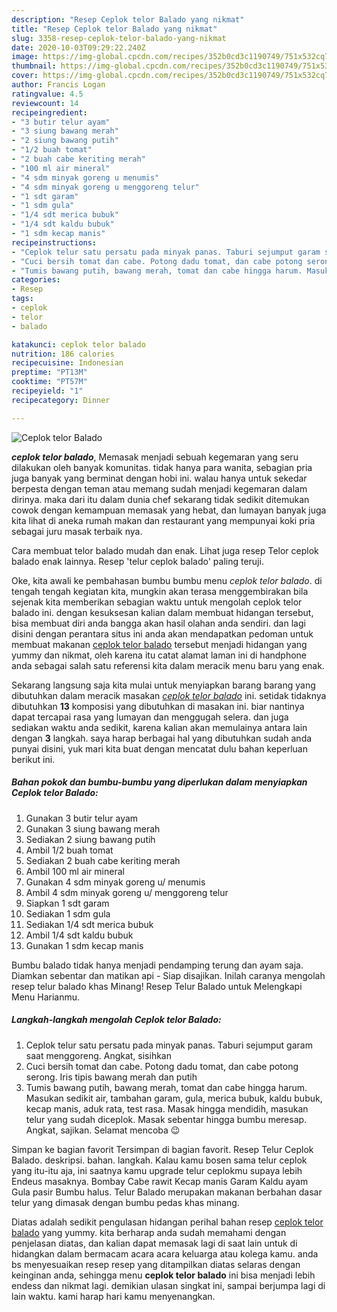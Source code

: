 ```yaml
---
description: "Resep Ceplok telor Balado yang nikmat"
title: "Resep Ceplok telor Balado yang nikmat"
slug: 3358-resep-ceplok-telor-balado-yang-nikmat
date: 2020-10-03T09:29:22.240Z
image: https://img-global.cpcdn.com/recipes/352b0cd3c1190749/751x532cq70/ceplok-telor-balado-foto-resep-utama.jpg
thumbnail: https://img-global.cpcdn.com/recipes/352b0cd3c1190749/751x532cq70/ceplok-telor-balado-foto-resep-utama.jpg
cover: https://img-global.cpcdn.com/recipes/352b0cd3c1190749/751x532cq70/ceplok-telor-balado-foto-resep-utama.jpg
author: Francis Logan
ratingvalue: 4.5
reviewcount: 14
recipeingredient:
- "3 butir telur ayam"
- "3 siung bawang merah"
- "2 siung bawang putih"
- "1/2 buah tomat"
- "2 buah cabe keriting merah"
- "100 ml air mineral"
- "4 sdm minyak goreng u menumis"
- "4 sdm minyak goreng u menggoreng telur"
- "1 sdt garam"
- "1 sdm gula"
- "1/4 sdt merica bubuk"
- "1/4 sdt kaldu bubuk"
- "1 sdm kecap manis"
recipeinstructions:
- "Ceplok telur satu persatu pada minyak panas. Taburi sejumput garam saat menggoreng. Angkat, sisihkan"
- "Cuci bersih tomat dan cabe. Potong dadu tomat, dan cabe potong serong. Iris tipis bawang merah dan putih"
- "Tumis bawang putih, bawang merah, tomat dan cabe hingga harum. Masukan sedikit air, tambahan garam, gula, merica bubuk, kaldu bubuk, kecap manis, aduk rata, test rasa. Masak hingga mendidih, masukan telur yang sudah diceplok. Masak sebentar hingga bumbu meresap. Angkat, sajikan. Selamat mencoba 😉"
categories:
- Resep
tags:
- ceplok
- telor
- balado

katakunci: ceplok telor balado 
nutrition: 186 calories
recipecuisine: Indonesian
preptime: "PT13M"
cooktime: "PT57M"
recipeyield: "1"
recipecategory: Dinner

---
```



![Ceplok telor Balado](https://img-global.cpcdn.com/recipes/352b0cd3c1190749/751x532cq70/ceplok-telor-balado-foto-resep-utama.jpg)

<b><i>ceplok telor balado</i></b>, Memasak menjadi sebuah kegemaran yang seru dilakukan oleh banyak komunitas. tidak hanya para wanita, sebagian pria juga banyak yang berminat dengan hobi ini. walau hanya untuk sekedar berpesta dengan teman atau memang sudah menjadi kegemaran dalam dirinya. maka dari itu dalam dunia chef sekarang tidak sedikit ditemukan cowok dengan kemampuan memasak yang hebat, dan lumayan banyak juga kita lihat di aneka rumah makan dan restaurant yang mempunyai koki pria sebagai juru masak terbaik nya.

Cara membuat telor balado mudah dan enak. Lihat juga resep Telor ceplok balado enak lainnya. Resep &#39;telur ceplok balado&#39; paling teruji.

Oke, kita awali ke pembahasan bumbu bumbu menu <i>ceplok telor balado</i>. di tengah tengah kegiatan kita, mungkin akan terasa menggembirakan bila sejenak kita memberikan sebagian waktu untuk mengolah ceplok telor balado ini. dengan kesuksesan kalian dalam membuat hidangan tersebut, bisa membuat diri anda bangga akan hasil olahan anda sendiri. dan lagi disini dengan perantara situs ini anda akan mendapatkan pedoman untuk membuat makanan <u>ceplok telor balado</u> tersebut menjadi hidangan yang yummy dan nikmat, oleh karena itu catat alamat laman ini di handphone anda sebagai salah satu referensi kita dalam meracik menu baru yang enak.


Sekarang langsung saja kita mulai untuk menyiapkan barang barang yang dibutuhkan dalam meracik masakan <u><i>ceplok telor balado</i></u> ini. setidak tidaknya dibutuhkan <b>13</b> komposisi yang dibutuhkan di masakan ini. biar nantinya dapat tercapai rasa yang lumayan dan menggugah selera. dan juga sediakan waktu anda sedikit, karena kalian akan memulainya antara lain dengan <b>3</b> langkah. saya harap berbagai hal yang dibutuhkan sudah anda punyai disini, yuk mari kita buat dengan mencatat dulu bahan keperluan berikut ini.

<!--inarticleads1-->

##### Bahan pokok dan bumbu-bumbu yang diperlukan dalam menyiapkan Ceplok telor Balado:

1. Gunakan 3 butir telur ayam
1. Gunakan 3 siung bawang merah
1. Sediakan 2 siung bawang putih
1. Ambil 1/2 buah tomat
1. Sediakan 2 buah cabe keriting merah
1. Ambil 100 ml air mineral
1. Gunakan 4 sdm minyak goreng u/ menumis
1. Ambil 4 sdm minyak goreng u/ menggoreng telur
1. Siapkan 1 sdt garam
1. Sediakan 1 sdm gula
1. Sediakan 1/4 sdt merica bubuk
1. Ambil 1/4 sdt kaldu bubuk
1. Gunakan 1 sdm kecap manis


Bumbu balado tidak hanya menjadi pendamping terung dan ayam saja. Diamkan sebentar dan matikan api - Siap disajikan. Inilah caranya mengolah resep telur balado khas Minang! Resep Telur Balado untuk Melengkapi Menu Harianmu. 

<!--inarticleads2-->

##### Langkah-langkah mengolah Ceplok telor Balado:

1. Ceplok telur satu persatu pada minyak panas. Taburi sejumput garam saat menggoreng. Angkat, sisihkan
1. Cuci bersih tomat dan cabe. Potong dadu tomat, dan cabe potong serong. Iris tipis bawang merah dan putih
1. Tumis bawang putih, bawang merah, tomat dan cabe hingga harum. Masukan sedikit air, tambahan garam, gula, merica bubuk, kaldu bubuk, kecap manis, aduk rata, test rasa. Masak hingga mendidih, masukan telur yang sudah diceplok. Masak sebentar hingga bumbu meresap. Angkat, sajikan. Selamat mencoba 😉


Simpan ke bagian favorit Tersimpan di bagian favorit. Resep Telur Ceplok Balado. deskripsi. bahan. langkah. Kalau kamu bosen sama telur ceplok yang itu-itu aja, ini saatnya kamu upgrade telur ceplokmu supaya lebih Endeus masaknya. Bombay Cabe rawit Kecap manis Garam Kaldu ayam Gula pasir Bumbu halus. Telur Balado merupakan makanan berbahan dasar telur yang dimasak dengan bumbu pedas khas minang. 

Diatas adalah sedikit pengulasan hidangan perihal bahan resep <u>ceplok telor balado</u> yang yummy. kita berharap anda sudah memahami dengan penjelasan diatas, dan kalian dapat memasak lagi di saat lain untuk di hidangkan dalam bermacam acara acara keluarga atau kolega kamu. anda bs menyesuaikan resep resep yang ditampilkan diatas selaras dengan keinginan anda, sehingga menu <b>ceplok telor balado</b> ini bisa menjadi lebih endess dan nikmat lagi. demikian ulasan singkat ini, sampai berjumpa lagi di lain waktu. kami harap hari kamu menyenangkan.
